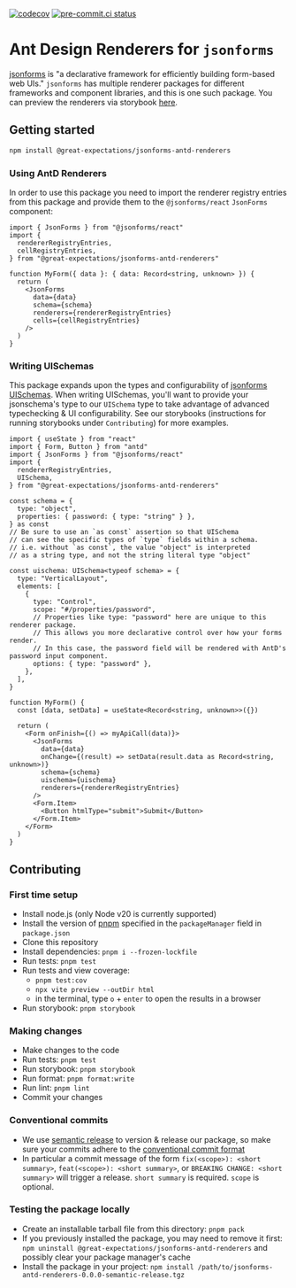 [![codecov](https://codecov.io/gh/great-expectations/jsonforms-antd-renderers/graph/badge.svg?token=aDz1isILuA)](https://codecov.io/gh/great-expectations/jsonforms-antd-renderers)
[![pre-commit.ci status](https://results.pre-commit.ci/badge/github/great-expectations/jsonforms-antd-renderers/main.svg)](https://results.pre-commit.ci/latest/github/great-expectations/jsonforms-antd-renderers/main)

# Ant Design Renderers for `jsonforms`

[jsonforms](https://jsonforms.io/docs/) is "a declarative framework for efficiently building form-based web UIs." `jsonforms` has multiple renderer packages for different frameworks and component libraries, and this is one such package.
You can preview the renderers via storybook [here](https://great-expectations.github.io/jsonforms-antd-renderers/).

## Getting started

```bash
npm install @great-expectations/jsonforms-antd-renderers
```

### Using AntD Renderers

In order to use this package you need to import the renderer registry entries from this package and provide them to the `@jsonforms/react` `JsonForms` component:

```tsx
import { JsonForms } from "@jsonforms/react"
import {
  rendererRegistryEntries,
  cellRegistryEntries,
} from "@great-expectations/jsonforms-antd-renderers"

function MyForm({ data }: { data: Record<string, unknown> }) {
  return (
    <JsonForms
      data={data}
      schema={schema}
      renderers={rendererRegistryEntries}
      cells={cellRegistryEntries}
    />
  )
}
```

### Writing UISchemas

This package expands upon the types and configurability of [jsonforms UISchemas](https://jsonforms.io/docs/uischema). When writing UISchemas, you'll want to provide your jsonschema's type to our `UISchema` type to take advantage of advanced typechecking & UI configurability. See our storybooks (instructions for running storybooks under `Contributing`) for more examples.

```tsx
import { useState } from "react"
import { Form, Button } from "antd"
import { JsonForms } from "@jsonforms/react"
import {
  rendererRegistryEntries,
  UISchema,
} from "@great-expectations/jsonforms-antd-renderers"

const schema = {
  type: "object",
  properties: { password: { type: "string" } },
} as const
// Be sure to use an `as const` assertion so that UISchema
// can see the specific types of `type` fields within a schema.
// i.e. without `as const`, the value "object" is interpreted
// as a string type, and not the string literal type "object"

const uischema: UISchema<typeof schema> = {
  type: "VerticalLayout",
  elements: [
    {
      type: "Control",
      scope: "#/properties/password",
      // Properties like type: "password" here are unique to this renderer package.
      // This allows you more declarative control over how your forms render.
      // In this case, the password field will be rendered with AntD's password input component.
      options: { type: "password" },
    },
  ],
}

function MyForm() {
  const [data, setData] = useState<Record<string, unknown>>({})

  return (
    <Form onFinish={() => myApiCall(data)}>
      <JsonForms
        data={data}
        onChange={(result) => setData(result.data as Record<string, unknown>)}
        schema={schema}
        uischema={uischema}
        renderers={rendererRegistryEntries}
      />
      <Form.Item>
        <Button htmlType="submit">Submit</Button>
      </Form.Item>
    </Form>
  )
}
```

## Contributing

### First time setup

- Install node.js (only Node v20 is currently supported)
- Install the version of [pnpm](https://pnpm.io/installation) specified in the `packageManager` field in `package.json`
- Clone this repository
- Install dependencies: `pnpm i --frozen-lockfile`
- Run tests: `pnpm test`
- Run tests and view coverage:
  - `pnpm test:cov`
  - `npx vite preview --outDir html`
  - in the terminal, type `o` + `enter` to open the results in a browser
- Run storybook: `pnpm storybook`

### Making changes

- Make changes to the code
- Run tests: `pnpm test`
- Run storybook: `pnpm storybook`
- Run format: `pnpm format:write`
- Run lint: `pnpm lint`
- Commit your changes

### Conventional commits

- We use [semantic release](https://github.com/semantic-release/semantic-release) to version & release our package, so make sure your commits adhere to the [conventional commit format](https://semantic-release.gitbook.io/semantic-release#commit-message-format)
- In particular a commit message of the form `fix(<scope>): <short summary>`, `feat(<scope>): <short summary>`, or `BREAKING CHANGE: <short summary>` will trigger a release. `short summary` is required. `scope` is optional.

### Testing the package locally

- Create an installable tarball file from this directory: `pnpm pack`
- If you previously installed the package, you may need to remove it first: `npm uninstall @great-expectations/jsonforms-antd-renderers` and possibly clear your package manager's cache
- Install the package in your project: `npm install /path/to/jsonforms-antd-renderers-0.0.0-semantic-release.tgz`
